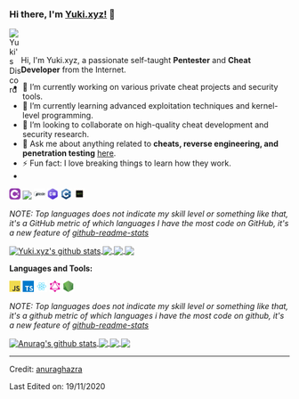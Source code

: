 ### Hi there, I'm [Yuki.xyz!](https://yuki.xyz) 👋  

<a href="[https://discord.gg/yourdiscord](https://discord.gg/yukiwtf)">
  <img align="left" alt="Yuki's Discord" width="21px" src="https://raw.githubusercontent.com/anuraghazra/anuraghazra/master/assets/discord-round.svg" />
</a>  

<br />
<br />

Hi, I'm Yuki.xyz, a passionate self-taught **Pentester** and **Cheat Developer** from the Internet.

- 🔭 I’m currently working on various private cheat projects and security tools.  
- 🌱 I’m currently learning advanced exploitation techniques and kernel-level programming.  
- 👯 I’m looking to collaborate on high-quality cheat development and security research.  
- 💬 Ask me about anything related to **cheats, reverse engineering, and penetration testing** [here](https://github.com/yuki.xyz/yuki.xyz/issues).  
- ⚡ Fun fact: I love breaking things to learn how they work.
- 
<code><img height="20" src="https://github.com/tandpfun/skill-icons/blob/main/icons/CS.svg"></code>
<code><img height="20" src="https://raw.githubusercontent.com/github/explore/98b3c2d70a78d7fdc027baaaaf0faa989d6ba474/topics/python/python.png](https://github.com/tandpfun/skill-icons/blob/main/icons/CPP.svg"></code>
<code><img height="20" src="https://raw.githubusercontent.com/github/explore/37c71fdca4e12086faf8c7009793d2eb588c914e/topics/bash/bash.png"></code>
<code><img height="20" src="https://raw.githubusercontent.com/github/explore/d2d5e2f2eb1f96e05e8429b2b6b4a4c3d46c344b/topics/csharp/csharp.png"></code>
<code><img height="20" src="https://raw.githubusercontent.com/github/explore/0b3f7e2a119b3d7c0864f1220b75571a6a0a763a/topics/cpp/cpp.png"></code>
<code><img height="20" src="https://raw.githubusercontent.com/github/explore/d8f5c0d1ffb7f5845fcd90b554377efb11b72b80/topics/assembly/assembly.png"></code>  

*NOTE: Top languages does not indicate my skill level or something like that, it's a GitHub metric of which languages I have the most code on GitHub, it's a new feature of [github-readme-stats](https://github.com/anuraghazra/github-readme-stats)*

<a href="https://github.com/yuki.xyz/github-readme-stats">
  <img align="center" src="https://github-readme-stats.vercel.app/api?username=yuki.xyz&show_icons=true&include_all_commits=true&theme=material-palenight" alt="Yuki.xyz's github stats" />
</a>
<a href="https://github.com/yuki.xyz/github-readme-stats">
  <img align="center" src="https://github-readme-stats.vercel.app/api/top-langs/?username=yuki.xyz&layout=compact&theme=material-palenight" />
</a>

<a href="https://github.com/yuki.xyz/github-readme-stats">
  <img align="center" src="https://github-readme-stats.vercel.app/api/pin/?username=yuki.xyz&repo=github-readme-stats&theme=material-palenight" />
</a>    
<a href="https://github.com/yuki.xyz/yuki.xyz.github.io">
  <img align="center" src="https://github-readme-stats.vercel.app/api/pin/?username=yuki.xyz&repo=yuki.xyz.github.io&theme=material-palenight" />
</a>



**Languages and Tools:**  

<code><img height="20" src="https://raw.githubusercontent.com/github/explore/80688e429a7d4ef2fca1e82350fe8e3517d3494d/topics/javascript/javascript.png"></code>
<code><img height="20" src="https://raw.githubusercontent.com/github/explore/80688e429a7d4ef2fca1e82350fe8e3517d3494d/topics/typescript/typescript.png"></code>
<code><img height="20" src="https://raw.githubusercontent.com/github/explore/80688e429a7d4ef2fca1e82350fe8e3517d3494d/topics/react/react.png"></code>
<code><img height="20" src="https://raw.githubusercontent.com/github/explore/5c058a388828bb5fde0bcafd4bc867b5bb3f26f3/topics/graphql/graphql.png"></code>
<code><img height="20" src="https://raw.githubusercontent.com/github/explore/80688e429a7d4ef2fca1e82350fe8e3517d3494d/topics/nodejs/nodejs.png"></code>    

<!--- 
  if you have forked this to use on your profile, 
  Change the `github-readme-stats.anuraghazra1.vercel.app` to `github-readme-stats.vercel.app` 
--->

<!-- Change the `github-readme-stats.anuraghazra1.vercel.app` to `github-readme-stats.vercel.app`  -->

*NOTE: Top languages does not indicate my skill level or something like that, it's a github metric of which languages i have the most code on github, it's a new feature of [github-readme-stats](https://github.com/anuraghazra/github-readme-stats)*


<a href="https://github.com/anuraghazra/github-readme-stats">
  <img align="center" src="https://github-readme-stats.anuraghazra1.vercel.app/api?username=anuraghazra&show_icons=true&include_all_commits=true&theme=material-palenight" alt="Anurag's github stats" />
</a>
<a href="https://github.com/anuraghazra/github-readme-stats">
  <!-- Change the `github-readme-stats.anuraghazra1.vercel.app` to `github-readme-stats.vercel.app`  -->
  <img align="center" src="https://github-readme-stats.anuraghazra1.vercel.app/api/top-langs/?username=anuraghazra&layout=compact&theme=material-palenight" />
</a>

<a href="https://github.com/anuraghazra/github-readme-stats">
  <!-- Change the `github-readme-stats.anuraghazra1.vercel.app` to `github-readme-stats.vercel.app`  -->
  <img align="center" src="https://github-readme-stats.anuraghazra1.vercel.app/api/pin/?username=anuraghazra&repo=github-readme-stats&theme=material-palenight" />
</a>    
<a href="https://github.com/anuraghazra/anuraghazra.github.io">
  <!-- Change the `github-readme-stats.anuraghazra1.vercel.app` to `github-readme-stats.vercel.app`  -->
  <img align="center" src="https://github-readme-stats.anuraghazra1.vercel.app/api/pin/?username=anuraghazra&repo=anuraghazra.github.io&theme=material-palenight" />
</a>

----
Credit: [anuraghazra](https://github.com/anuraghazra)

Last Edited on: 19/11/2020
